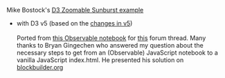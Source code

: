 Mike Bostock's [D3 Zoomable Sunburst example](https://beta.observablehq.com/@mbostock/d3-zoomable-sunburst)
* with D3 v5 (based on the [changes in v5](https://github.com/d3/d3/blob/master/CHANGES.md#changes-in-d3-50))
<br></br>
Ported from [this Observable notebook](https://beta.observablehq.com/@tasqon/d3-circle-packing) for [this](https://talk.observablehq.com/t/notebook-to-vanilla-javascript-steps/1644/5) forum thread. Many thanks to Bryan Gingechen who answered my question about the necessary steps to get from an (Observable) JavaScript notebook to a vanilla JavaScript index.html. He presented his solution on [blockbuilder.org](https://blockbuilder.org/bryangingechen/ffd619bb5889d146fe6c5d581d3ea00e)